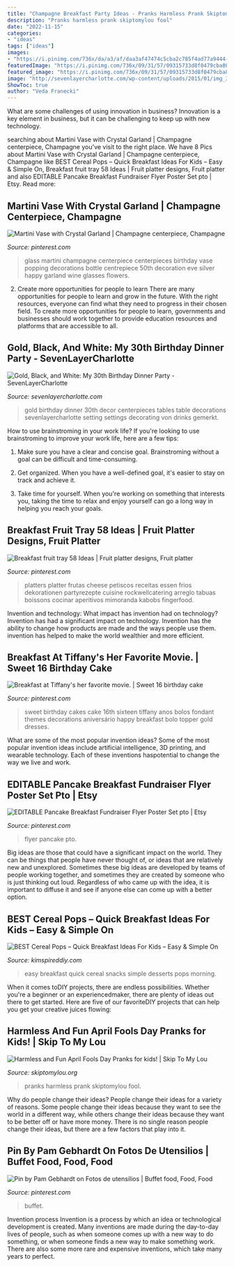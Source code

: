 ```yaml
---
title: "Champagne Breakfast Party Ideas - Pranks Harmless Prank Skiptomylou Fool"
description: "Pranks harmless prank skiptomylou fool"
date: "2022-11-15"
categories:
- "ideas"
tags: ["ideas"]
images:
- "https://i.pinimg.com/736x/da/a3/af/daa3af47474c5cba2c785f4ad77a9444--martini-glass-centerpiece-champagne-centerpiece.jpg"
featuredImage: "https://i.pinimg.com/736x/09/31/57/09315733d8f0479cba80efd0d1e48107.jpg"
featured_image: "https://i.pinimg.com/736x/09/31/57/09315733d8f0479cba80efd0d1e48107.jpg"
image: "http://sevenlayercharlotte.com/wp-content/uploads/2015/01/img_3978.jpg"
ShowToc: true
author: "Veda Franecki"
---
```



What are some challenges of using innovation in business?
Innovation is a key element in business, but it can be challenging to keep up with new technology.

	

		
searching about Martini Vase with Crystal Garland | Champagne centerpiece, Champagne you've visit to the right place. We have 8 Pics about Martini Vase with Crystal Garland | Champagne centerpiece, Champagne like BEST Cereal Pops – Quick Breakfast Ideas For Kids – Easy &amp; Simple On, Breakfast fruit tray 58 Ideas | Fruit platter designs, Fruit platter and also EDITABLE Pancake Breakfast Fundraiser Flyer Poster Set pto | Etsy. Read more:
		
    
## Martini Vase With Crystal Garland | Champagne Centerpiece, Champagne

<img loading=lazy src="https://i.pinimg.com/736x/da/a3/af/daa3af47474c5cba2c785f4ad77a9444--martini-glass-centerpiece-champagne-centerpiece.jpg" onerror="this.onerror=null;this.src='https://tse3.mm.bing.net/th?id=OIP.jmmo-FTGWtVlYX1u5ajugQHaLH&amp;pid=15.1';" alt="Martini Vase with Crystal Garland | Champagne centerpiece, Champagne">

_Source: pinterest.com_

>glass martini champagne centerpiece centerpieces birthday vase popping decorations bottle centrepiece 50th decoration eve silver happy garland wine glasses flowers. 

	

2) Create more opportunities for people to learn
There are many opportunities for people to learn and grow in the future. With the right resources, everyone can find what they need to progress in their chosen field. To create more opportunities for people to learn, governments and businesses should work together to provide education resources and platforms that are accessible to all.

    
## Gold, Black, And White: My 30th Birthday Dinner Party - SevenLayerCharlotte

<img loading=lazy src="http://sevenlayercharlotte.com/wp-content/uploads/2015/01/img_3978.jpg" onerror="this.onerror=null;this.src='https://tse2.mm.bing.net/th?id=OIP.OJlJNjMXVLvPeMmRvlFSWgHaLH&amp;pid=15.1';" alt="Gold, Black, and White: My 30th Birthday Dinner Party - SevenLayerCharlotte">

_Source: sevenlayercharlotte.com_

>gold birthday dinner 30th decor centerpieces tables table decorations sevenlayercharlotte setting settings decorating von drinks gemerkt. 

	

How to use brainstroming in your work life?
If you're looking to use brainstroming to improve your work life, here are a few tips:
1. Make sure you have a clear and concise goal. Brainstroming without a goal can be difficult and time-consuming.

2. Get organized. When you have a well-defined goal, it's easier to stay on track and achieve it.

3. Take time for yourself. When you're working on something that interests you, taking the time to relax and enjoy yourself can go a long way in helping you reach your goals.

    
## Breakfast Fruit Tray 58 Ideas | Fruit Platter Designs, Fruit Platter

<img loading=lazy src="https://i.pinimg.com/736x/0c/87/65/0c8765a51aeb989c20e4ee00c1bf694d.jpg" onerror="this.onerror=null;this.src='https://tse4.mm.bing.net/th?id=OIP.YRBcqob-K68dryrFZOun_QAAAA&amp;pid=15.1';" alt="Breakfast fruit tray 58 Ideas | Fruit platter designs, Fruit platter">

_Source: pinterest.com_

>platters platter frutas cheese petiscos receitas essen frios dekorationen partyrezepte cuisine rockwellcatering arreglo tabuas boissons cocinar aperitivos mimoranda kabobs fingerfood. 

	

Invention and technology: What impact has invention had on technology?
Invention has had a significant impact on technology. Invention has the ability to change how products are made and the ways people use them. invention has helped to make the world wealthier and more efficient.

    
## Breakfast At Tiffany&#039;s Her Favorite Movie. | Sweet 16 Birthday Cake

<img loading=lazy src="https://i.pinimg.com/736x/8a/a2/f9/8aa2f9a535fe2122282a7e59428f1576--sweet-sixteen-cakes-sweet--cakes.jpg" onerror="this.onerror=null;this.src='https://tse3.mm.bing.net/th?id=OIP.XkFsKMIQxcYsadO7zeW-9gHaJ3&amp;pid=15.1';" alt="Breakfast at Tiffany&#039;s her favorite movie. | Sweet 16 birthday cake">

_Source: pinterest.com_

>sweet birthday cakes cake 16th sixteen tiffany anos bolos fondant themes decorations aniversário happy breakfast bolo topper gold dresses. 

	

What are some of the most popular invention ideas?
Some of the most popular invention ideas include artificial intelligence, 3D printing, and wearable technology. Each of these inventions haspotential to change the way we live and work.

    
## EDITABLE Pancake Breakfast Fundraiser Flyer Poster Set Pto | Etsy

<img loading=lazy src="https://i.pinimg.com/736x/7c/ea/1b/7cea1bb3b198b2b133cc5e6e807e6f72.jpg" onerror="this.onerror=null;this.src='https://tse1.mm.bing.net/th?id=OIP.kTXSYlT7V9ZnffSPKyZ4mAHaLH&amp;pid=15.1';" alt="EDITABLE Pancake Breakfast Fundraiser Flyer Poster Set pto | Etsy">

_Source: pinterest.com_

>flyer pancake pto. 

	

Big ideas are those that could have a significant impact on the world. They can be things that people have never thought of, or ideas that are relatively new and unexplored. Sometimes these big ideas are developed by teams of people working together, and sometimes they are created by someone who is just thinking out loud. Regardless of who came up with the idea, it is important to diffuse it and see if anyone else can come up with a better option.

    
## BEST Cereal Pops – Quick Breakfast Ideas For Kids – Easy &amp; Simple On

<img loading=lazy src="https://kimspireddiy.com/wp-content/uploads/2020/02/double-chocolate-cereal-pops-1-1.jpg" onerror="this.onerror=null;this.src='https://tse4.mm.bing.net/th?id=OIP.CkwNuIOzkgzK7nZHdJzCIwHaLH&amp;pid=15.1';" alt="BEST Cereal Pops – Quick Breakfast Ideas For Kids – Easy &amp; Simple On">

_Source: kimspireddiy.com_

>easy breakfast quick cereal snacks simple desserts pops morning. 

	

When it comes toDIY projects, there are endless possibilities. Whether you're a beginner or an experiencedmaker, there are plenty of ideas out there to get started. Here are five of our favoriteDIY projects that can help you get your creative juices flowing: 

    
## Harmless And Fun April Fools Day Pranks for Kids! | Skip To My Lou

<img loading=lazy src="http://www.skiptomylou.org/wp-content/uploads/2014/03/april-fools-for-kids-1.jpg" onerror="this.onerror=null;this.src='https://tse2.mm.bing.net/th?id=OIP.8OjxnwrztxjrcvCyooFV3wHaKl&amp;pid=15.1';" alt="Harmless and Fun April Fools Day Pranks for kids! | Skip To My Lou">

_Source: skiptomylou.org_

>pranks harmless prank skiptomylou fool. 

	

Why do people change their ideas?
People change their ideas for a variety of reasons. Some people change their ideas because they want to see the world in a different way, while others change their ideas because they want to be better off or have more money. There is no single reason people change their ideas, but there are a few factors that play into it.

    
## Pin By Pam Gebhardt On Fotos De Utensilios | Buffet Food, Food, Food

<img loading=lazy src="https://i.pinimg.com/736x/09/31/57/09315733d8f0479cba80efd0d1e48107.jpg" onerror="this.onerror=null;this.src='https://tse4.mm.bing.net/th?id=OIP.Glt8E8YusM1WvjgtcMFo6wHaJ3&amp;pid=15.1';" alt="Pin by Pam Gebhardt on Fotos de utensilios | Buffet food, Food, Food">

_Source: pinterest.com_

>buffet. 

	

Invention process
Invention is a process by which an idea or technological development is created. Many inventions are made during the day-to-day lives of people, such as when someone comes up with a new way to do something, or when someone finds a new way to make something work. There are also some more rare and expensive inventions, which take many years to perfect.


